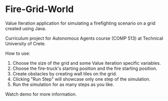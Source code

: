 # Fire-Grid-World
Value Iteration application for simulating a firefighting scenario on a grid created using Java.

Curriculum project for Autonomous Agents course (COMP 513) at Technical University of Crete.

How to use:
1. Choose the size of the grid and some Value iteration specific variables.
2. Choose the fire-truck's starting position and the fire starting position.
3. Create obstacles by creating wall tiles on the grid.
4. Clicking "Run Step" will showcase only one step of the simulation.
5. Run the simulation for as many steps as you like.

Watch demo for more information.
